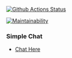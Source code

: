 [![Github Actions Status](https://github.com/hexlet-components/projects-frontend-l4-server/workflows/Node%20CI/badge.svg)](https://github.com/kir58/frontend-project-lvl4/actions)

[![Maintainability](https://api.codeclimate.com/v1/badges/fb67686e41af402b9133/maintainability)](https://codeclimate.com/github/kir58/frontend-project-lvl4/maintainability)

### Simple Chat

* [Chat Here](https://hidden-bastion-38575.herokuapp.com/)

